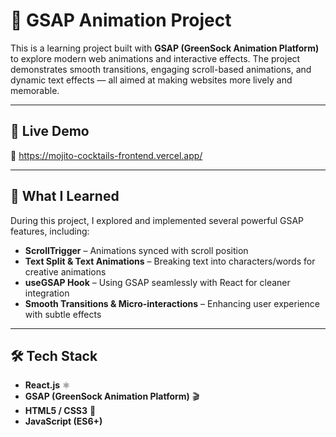 # 🌟 GSAP Animation Project  

This is a learning project built with **GSAP (GreenSock Animation Platform)** to explore modern web animations and interactive effects. The project demonstrates smooth transitions, engaging scroll-based animations, and dynamic text effects — all aimed at making websites more lively and memorable.  

---

## 🚀 Live Demo  
🔗 https://mojito-cocktails-frontend.vercel.app/  


---

## 🎯 What I Learned  
During this project, I explored and implemented several powerful GSAP features, including:  
- **ScrollTrigger** – Animations synced with scroll position  
- **Text Split & Text Animations** – Breaking text into characters/words for creative animations  
- **useGSAP Hook** – Using GSAP seamlessly with React for cleaner integration  
- **Smooth Transitions & Micro-interactions** – Enhancing user experience with subtle effects  

---

## 🛠️ Tech Stack  
- **React.js** ⚛️  
- **GSAP (GreenSock Animation Platform)** 🎬  
- **HTML5 / CSS3** 🎨  
- **JavaScript (ES6+)**  

